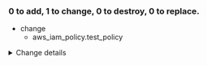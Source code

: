 ### 0 to add, 1 to change, 0 to destroy, 0 to replace.
- change
    - aws_iam_policy.test_policy
<details><summary>Change details</summary>

````````diff
# aws_iam_policy.test_policy will be updated in-place
@@ -12,7 +12,8 @@
       "Action": [
         "autoscaling:Describe*",
         "ec2:Describe*",
-        "elasticloadbalancing:Describe*"
+        "elasticloadbalancing:Describe*",
+        "health:Describe*"
       ],
       "Resource": "*"
     }
````````

</details>
